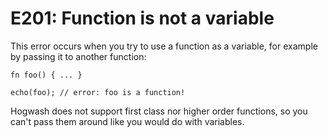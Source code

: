 # E201: Function is not a variable

This error occurs when you try to use a function as a variable, for example by 
passing it to another function:

```
fn foo() { ... }

echo(foo); // error: foo is a function!
```

Hogwash does not support first class nor higher order functions, so you can't 
pass them around like you would do with variables.
